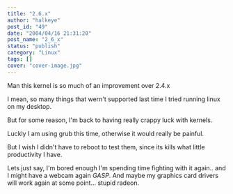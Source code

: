 ```yaml
---
title: "2.6.x"
author: "halkeye"
post_id: "49"
date: "2004/04/16 21:31:20"
post_name: "2_6_x"
status: "publish"
category: "Linux"
tags: []
cover: "cover-image.jpg"
---
```


Man this kernel is so much of an improvement over 2.4.x  

I mean, so many things that wern't supported last time I tried running linux on my desktop.

But for some reason, I'm back to having really crappy luck with kernels.  

Luckly I am using grub this time, otherwise it would really be painful.  

But I wish I didn't have to reboot to test them, since its kills what little productivity I have.

Lets just say, I'm bored enough I'm spending time fighting with it again.. and I might have a webcam again *GASP*. And maybe my graphics card drivers will work again at some point... stupid radeon.